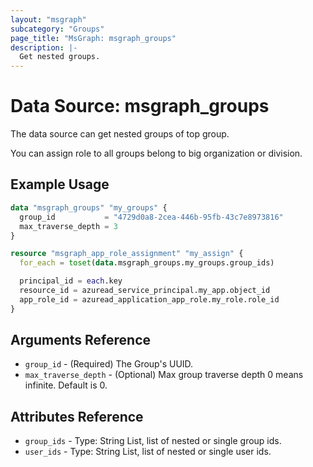 ```yaml
---
layout: "msgraph"
subcategory: "Groups"
page_title: "MsGraph: msgraph_groups"
description: |-
  Get nested groups.
---
```


# Data Source: msgraph_groups

The data source can get nested groups of top group.

You can assign role to all groups belong to big organization or division.

## Example Usage

```terraform
data "msgraph_groups" "my_groups" {
  group_id           = "4729d0a8-2cea-446b-95fb-43c7e8973816"
  max_traverse_depth = 3
}

resource "msgraph_app_role_assignment" "my_assign" {
  for_each = toset(data.msgraph_groups.my_groups.group_ids)

  principal_id = each.key
  resource_id = azuread_service_principal.my_app.object_id
  app_role_id = azuread_application_app_role.my_role.role_id
}
```

## Arguments Reference

* `group_id` - (Required) The Group's UUID.
* `max_traverse_depth` - (Optional) Max group traverse depth 0 means infinite. Default is 0.  

## Attributes Reference

* `group_ids` - Type: String List, list of nested or single group ids.
* `user_ids` - Type: String List, list of nested or single user ids.
